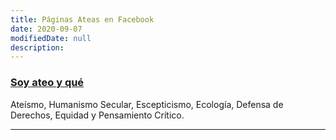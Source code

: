 ```yaml
---
title: Páginas Ateas en Facebook
date: 2020-09-07
modifiedDate: null
description: 
---
```

### [Soy ateo y qué](https://www.facebook.com/soyateo.yque.oficial)
Ateísmo, Humanismo Secular, Escepticismo, Ecología, Defensa de Derechos, Equidad y Pensamiento Crítico.

---
